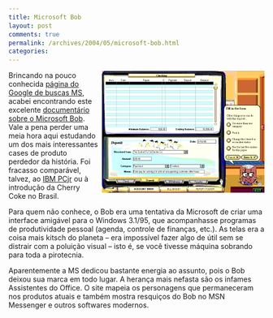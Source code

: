 ```yaml
---
title: Microsoft Bob
layout: post
comments: true
permalink: /archives/2004/05/microsoft-bob.html
categories:
---
```

<img src="/img/blig/msbob.jpg" style="float:right; margin-left:6px;margin-bottom:4px" />Brincando na pouco conhecida <a href="http://www.google.com/microsoft" >página do Google de buscas MS</a>, acabei encontrando este excelente <a href="http://home.pmt.org/~drose/aw-win3x-16.html" >documentário sobre o Microsoft Bob</a>. Vale a pena perder uma meia hora aqui estudando um dos mais interessantes cases de produto perdedor da história. Foi fracasso comparável, talvez, ao <a href="http://en.wikipedia.org/wiki/IBM_PCjr" >IBM PCjr</a> ou à introdução da Cherry Coke no Brasil.

Para quem não conhece, o Bob era uma tentativa da Microsoft de criar uma interface amigável para o Windows 3.1/95, que acompanhasse programas de produtividade pessoal (agenda, controle de finanças, etc.). As telas era a coisa mais kitsch do planeta &#8211; era impossível fazer algo de útil sem se distrair com a poluição visual &#8211; isto é, se você tivesse máquina sobrando para toda a pirotecnia.

Aparentemente a MS dedicou bastante energia ao assunto, pois o Bob deixou sua marca em todo lugar. A herança mais nefasta são os infames Assistentes do Office. O site mapeia os personagens que permaneceram nos produtos atuais e também mostra resquiços do Bob no MSN Messenger e outros softwares modernos.